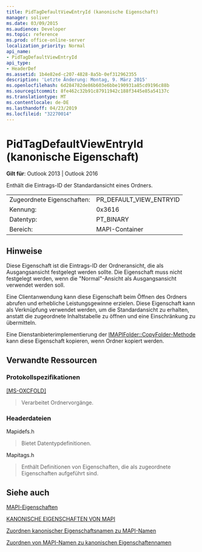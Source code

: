 ```yaml
---
title: PidTagDefaultViewEntryId (kanonische Eigenschaft)
manager: soliver
ms.date: 03/09/2015
ms.audience: Developer
ms.topic: reference
ms.prod: office-online-server
localization_priority: Normal
api_name:
- PidTagDefaultViewEntryId
api_type:
- HeaderDef
ms.assetid: 1b4e82ed-c207-4828-8a5b-0ef312962355
description: 'Letzte Änderung: Montag, 9. März 2015'
ms.openlocfilehash: 6d284782de86b603e6bbe190931a85cd9196c88b
ms.sourcegitcommit: 8fe462c32b91c87911942c188f3445e85a54137c
ms.translationtype: MT
ms.contentlocale: de-DE
ms.lasthandoff: 04/23/2019
ms.locfileid: "32270014"
---
```

# <a name="pidtagdefaultviewentryid-canonical-property"></a>PidTagDefaultViewEntryId (kanonische Eigenschaft)

  
  
**Gilt für**: Outlook 2013 | Outlook 2016 
  
Enthält die Eintrags-ID der Standardansicht eines Ordners.
  
|||
|:-----|:-----|
|Zugeordnete Eigenschaften:  <br/> |PR_DEFAULT_VIEW_ENTRYID  <br/> |
|Kennung:  <br/> |0x3616  <br/> |
|Datentyp:  <br/> |PT_BINARY  <br/> |
|Bereich:  <br/> |MAPI-Container  <br/> |
   
## <a name="remarks"></a>Hinweise

Diese Eigenschaft ist die Eintrags-ID der Ordneransicht, die als Ausgangsansicht festgelegt werden sollte. Die Eigenschaft muss nicht festgelegt werden, wenn die "Normal"-Ansicht als Ausgangsansicht verwendet werden soll.
  
Eine Clientanwendung kann diese Eigenschaft beim Öffnen des Ordners abrufen und erhebliche Leistungsgewinne erzielen. Diese Eigenschaft kann als Verknüpfung verwendet werden, um die Standardansicht zu erhalten, anstatt die zugeordnete Inhaltstabelle zu öffnen und eine Einschränkung zu übermitteln.
  
Eine Dienstanbieterimplementierung der [IMAPIFolder::CopyFolder-Methode](imapifolder-copyfolder.md) kann diese Eigenschaft kopieren, wenn Ordner kopiert werden. 
  
## <a name="related-resources"></a>Verwandte Ressourcen

### <a name="protocol-specifications"></a>Protokollspezifikationen

[[MS-OXCFOLD]](https://msdn.microsoft.com/library/c0f31b95-c07f-486c-98d9-535ed9705fbf%28Office.15%29.aspx)
  
> Verarbeitet Ordnervorgänge.
    
### <a name="header-files"></a>Headerdateien

Mapidefs.h
  
> Bietet Datentypdefinitionen.
    
Mapitags.h
  
> Enthält Definitionen von Eigenschaften, die als zugeordnete Eigenschaften aufgeführt sind.
    
## <a name="see-also"></a>Siehe auch



[MAPI-Eigenschaften](mapi-properties.md)
  
[KANONISCHE EIGENSCHAFTEN VON MAPI](mapi-canonical-properties.md)
  
[Zuordnen kanonischer Eigenschaftsnamen zu MAPI-Namen](mapping-canonical-property-names-to-mapi-names.md)
  
[Zuordnen von MAPI-Namen zu kanonischen Eigenschaftennamen](mapping-mapi-names-to-canonical-property-names.md)

